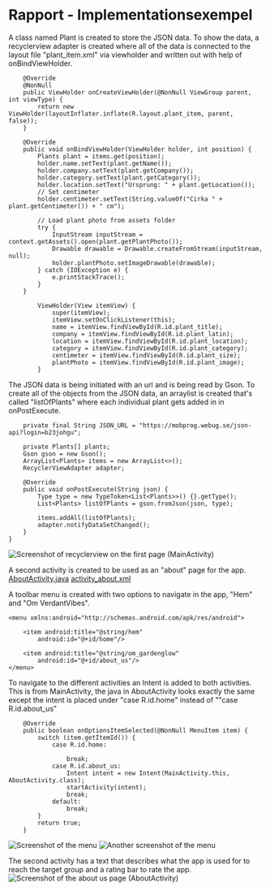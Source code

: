 
# Rapport - Implementationsexempel

A class named Plant is created to store the JSON data. To show the data, a recyclerview adapter is created where all of the data is connected to the layout file "plant_item.xml" via viewholder and written out with help of onBindViewHolder.
```
    @Override
    @NonNull
    public ViewHolder onCreateViewHolder(@NonNull ViewGroup parent, int viewType) {
        return new ViewHolder(layoutInflater.inflate(R.layout.plant_item, parent, false));
    }

    @Override
    public void onBindViewHolder(ViewHolder holder, int position) {
        Plants plant = items.get(position);
        holder.name.setText(plant.getName());
        holder.company.setText(plant.getCompany());
        holder.category.setText(plant.getCategory());
        holder.location.setText("Ursprung: " + plant.getLocation());
        // Set centimeter
        holder.centimeter.setText(String.valueOf("Cirka " + plant.getCentimeter()) + " cm");

        // Load plant photo from assets folder
        try {
            InputStream inputStream = context.getAssets().open(plant.getPlantPhoto());
            Drawable drawable = Drawable.createFromStream(inputStream, null);
            holder.plantPhoto.setImageDrawable(drawable);
        } catch (IOException e) {
            e.printStackTrace();
        }
    }
```

```
        ViewHolder(View itemView) {
            super(itemView);
            itemView.setOnClickListener(this);
            name = itemView.findViewById(R.id.plant_title);
            company = itemView.findViewById(R.id.plant_latin);
            location = itemView.findViewById(R.id.plant_location);
            category = itemView.findViewById(R.id.plant_category);
            centimeter = itemView.findViewById(R.id.plant_size);
            plantPhoto = itemView.findViewById(R.id.plant_image);
        }
```

The JSON data is being initiated with an url and is being read by Gson.
To create all of the objects from the JSON data, an arraylist is created that's called "listOfPlants" where each individual plant gets added in in onPostExecute.

```
    private final String JSON_URL = "https://mobprog.webug.se/json-api?login=b23johgu";

    private Plants[] plants;
    Gson gson = new Gson();
    ArrayList<Plants> items = new ArrayList<>();
    RecyclerViewAdapter adapter;
```

```
    @Override
    public void onPostExecute(String json) {
        Type type = new TypeToken<List<Plants>>() {}.getType();
        List<Plants> listOfPlants = gson.fromJson(json, type);

        items.addAll(listOfPlants);
        adapter.notifyDataSetChanged();
    }
}
```
![Screenshot of recyclerview on the first page (MainActivity)](screenshots/firstpage.png)

A second activity is created to be used as an "about" page for the app.
[AboutActivity.java](AboutActivity.java)
[activity_about.xml](activity_about.xml)

A toolbar menu is created with two options to navigate in the app, "Hem" and "Om VerdantVibes".
```
<menu xmlns:android="http://schemas.android.com/apk/res/android">

    <item android:title="@string/hem"
        android:id="@+id/home"/>

    <item android:title="@string/om_gardenglow"
        android:id="@+id/about_us"/>
</menu>
```

To navigate to the different activities an Intent is added to both activities. This is from MainActivity, the java in AboutActivity looks exactly the same except the intent is placed under "case R.id.home" instead of ""case R.id.about_us"
```
    @Override
    public boolean onOptionsItemSelected(@NonNull MenuItem item) {
        switch (item.getItemId()) {
            case R.id.home:

                break;
            case R.id.about_us:
                Intent intent = new Intent(MainActivity.this, AboutActivity.class);
                startActivity(intent);
                break;
            default:
                break;
        }
        return true;
    }
```

![Screenshot of the menu](screenshots/menuitems.png)
![Another screenshot of the menu](screenshots/toolbarmenu2.png)


The second activity has a text that describes what the app is used for to reach the target group and a rating bar to rate the app.
![Screenshot of the about us page (AboutActivity)](screenshots/aboutus.png)

